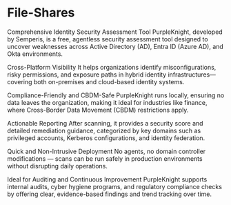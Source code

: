 # File-Shares
Comprehensive Identity Security Assessment Tool
PurpleKnight, developed by Semperis, is a free, agentless security assessment tool designed to uncover weaknesses across Active Directory (AD), Entra ID (Azure AD), and Okta environments.

Cross-Platform Visibility
It helps organizations identify misconfigurations, risky permissions, and exposure paths in hybrid identity infrastructures—covering both on-premises and cloud-based identity systems.

Compliance-Friendly and CBDM-Safe
PurpleKnight runs locally, ensuring no data leaves the organization, making it ideal for industries like finance, where Cross-Border Data Movement (CBDM) restrictions apply.

Actionable Reporting
After scanning, it provides a security score and detailed remediation guidance, categorized by key domains such as privileged accounts, Kerberos configurations, and identity federation.

Quick and Non-Intrusive Deployment
No agents, no domain controller modifications — scans can be run safely in production environments without disrupting daily operations.

Ideal for Auditing and Continuous Improvement
PurpleKnight supports internal audits, cyber hygiene programs, and regulatory compliance checks by offering clear, evidence-based findings and trend tracking over time.
